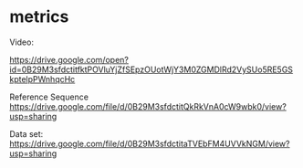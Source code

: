 # metrics

Video:

https://drive.google.com/open?id=0B29M3sfdctitfktPOVluYjZfSEpzOUotWjY3M0ZGMDlRd2VySUo5RE5GSkptelpPWnhqcHc

Reference Sequence
https://drive.google.com/file/d/0B29M3sfdctitQkRkVnA0cW9wbk0/view?usp=sharing

Data set:
https://drive.google.com/file/d/0B29M3sfdctitaTVEbFM4UVVkNGM/view?usp=sharing
